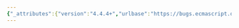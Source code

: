 ```yaml
---
{"_attributes":{"version":"4.4.4+","urlbase":"https://bugs.ecmascript.org/","maintainer":"dherman@mozilla.com"},"bug":{"bug_id":4333,"creation_ts":"2015-04-23 00:03:00 -0700","short_desc":"DetachArrayBuffer is unused, IsDetachedBuffer never returns true","delta_ts":"2015-04-23 09:09:48 -0700","product":"Draft for 6th Edition","component":"editorial issue","version":"Rev 38: April 14, 2015 Final Draft","rep_platform":"All","op_sys":"All","bug_status":"RESOLVED","resolution":"INVALID","priority":"Normal","bug_severity":"enhancement","everconfirmed":true,"reporter":{"uid":"caitpotter88","name":"Caitlin Potter [:caitp]"},"assigned_to":{"uid":"allen","name":"Allen Wirfs-Brock"},"long_desc":[{"commentid":14322,"comment_count":0,"who":{"uid":"caitpotter88","name":"Caitlin Potter [:caitp]"},"bug_when":"2015-04-23 00:03:25 -0700","thetext":"Normatively, nowhere in the draft is the DetachArrayBuffer() used, and nowhere is the [[ArrayBufferData]] internal slot of any object set to a null value.\n\nWas this used before and no longer relevant?"},{"commentid":14323,"comment_count":1,"who":{"uid":"caitpotter88","name":"Caitlin Potter [:caitp]"},"bug_when":"2015-04-23 00:04:26 -0700","thetext":"ah nevermind, impl-defined I guess."},{"commentid":14324,"comment_count":2,"who":{"uid":"allen","name":"Allen Wirfs-Brock"},"bug_when":"2015-04-23 09:09:48 -0700","thetext":"see NOTE at end of 24.1.1.3:  http://people.mozilla.org/~jorendorff/es6-draft.html#sec-detacharraybuffer"}]}}
---
```

